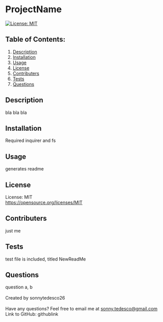 # ProjectName
  [![License: MIT](https://img.shields.io/badge/License-MIT-yellow.svg)](https://opensource.org/licenses/MIT)

  ## Table of Contents:
  1. [Description](#Description)
  2. [Installation](#Installation) 
  3. [Usage](#Usage)
  4. [License](#License)
  5. [Contributers](#Contributers)
  6. [Tests](#Tests)
  7. [Questions](#Questions)


  ## Description
  bla bla bla

  ## Installation
  Required inquirer and fs

  ## Usage
  generates readme

  ## License
  License: MIT <br />
  https://opensource.org/licenses/MIT

  ## Contributers
  just me

  ## Tests
  test file is included, titled NewReadMe

  ## Questions
  question a, b 
  <br />
  <br />
  Created by sonnytedesco26 <br />
  <br />
  Have any questions? Feel free to email me at sonny.tedesco@gmail.com <br />
  Link to GitHub: githublink

